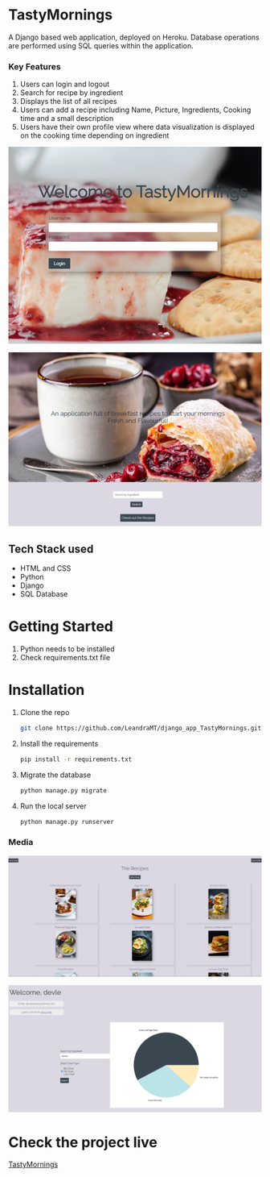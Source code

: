 # TastyMornings

A Django based web application, deployed on Heroku. Database operations are performed using SQL queries within the application.

### Key Features
1. Users can login and logout
2. Search for recipe by ingredient
3. Displays the list of all recipes
4. Users can add a recipe including Name, Picture, Ingredients, Cooking time and a small description
5. Users have their own profile view where data visualization is displayed on the cooking time depending on ingredient

<img 
  alt="Login page"
  src="media/screenshots/login_page.png"
/>

<img 
  alt="Home page"
  src="media/screenshots/home_page.png"
/>

## Tech Stack used
- HTML and CSS
- Python
- Django
- SQL Database

# Getting Started

1. Python needs to be installed
2. Check requirements.txt file

# Installation

1. Clone the repo
   ```sh
   git clone https://github.com/LeandraMT/django_app_TastyMornings.git
   ```
2. Install the requirements
   ```sh
   pip install -r requirements.txt
   ```
3. Migrate the database
   ```sh
   python manage.py migrate
   ```
3. Run the local server
   ```sh
   python manage.py runserver
   ```

### Media

<img 
    alt="Recipes List page"
    src="media/screenshots/recipes_page.png"
/>

<img 
    alt="Data visualization page"
    src="media/screenshots/graph_visualisation.png"
/>

# Check the project live
<a href="https://tastymornings-ae401e6582be.herokuapp.com/">TastyMornings</a>